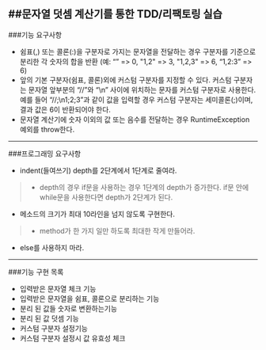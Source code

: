 ##문자열 덧셈 계산기를 통한 TDD/리팩토링 실습
---
###기능 요구사항
* 쉼표(,) 또는 콜론(:)을 구분자로 가지는 문자열을 전달하는 경우 구분자를 기준으로 분리한 각 숫자의 합을 반환 (예: “” => 0, "1,2" => 3, "1,2,3" => 6, “1,2:3” => 6)
* 앞의 기본 구분자(쉼표, 콜론)외에 커스텀 구분자를 지정할 수 있다. 커스텀 구분자는 문자열 앞부분의 “//”와 “\n” 사이에 위치하는 문자를 커스텀 구분자로 사용한다. 예를 들어 “//;\n1;2;3”과 같이 값을 입력할 경우 커스텀 구분자는 세미콜론(;)이며, 결과 값은 6이 반환되어야 한다.
* 문자열 계산기에 숫자 이외의 값 또는 음수를 전달하는 경우 RuntimeException 예외를 throw한다.

---
###프로그래밍 요구사항
* indent(들여쓰기) depth를 2단계에서 1단계로 줄여라. 
>* depth의 경우 if문을 사용하는 경우 1단계의 depth가 증가한다. if문 안에 while문을 사용한다면 depth가 2단계가 된다.
* 메소드의 크기가 최대 10라인을 넘지 않도록 구현한다.
>* method가 한 가지 일만 하도록 최대한 작게 만들어라.
* else를 사용하지 마라.
---
###기능 구현 목록
* 입력받은 문자열 체크 기능
* 입력받은 문자열을 쉼표, 콜론으로 분리하는 기능
* 분리 된 값들 숫자로 변환하는기능
* 분리 된 값 덧셈 기능 
* 커스텀 구분자 설정기능
* 커스텀 구분자 설정시 값 유효성 체크
